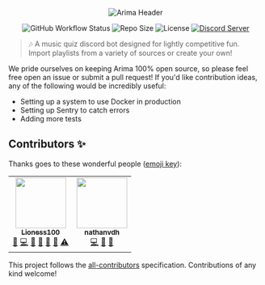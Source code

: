 <div align="center">

![Arima Header](https://i.imgur.com/oVWMSKd.jpg)

![GitHub Workflow Status](https://img.shields.io/github/workflow/status/arimajs/arima/Continuous%20Integration)
![Repo Size](https://img.shields.io/github/repo-size/arimajs/Arima)
![License](https://img.shields.io/github/license/arimajs/Arima)
[![Discord Server](https://img.shields.io/badge/support-server-success?logo=discord)](https://discord.gg/qMsVeFpxWX)

</div>

> 🎶 A music quiz discord bot designed for lightly competitive fun. Import
playlists from a variety of sources or create your own!

We pride ourselves on keeping Arima 100% open source, so please feel free open an issue or submit a pull request! If you'd like contribution ideas, any of the following would be incredibly useful:

- Setting up a system to use Docker in production
- Setting up Sentry to catch errors
- Adding more tests

## Contributors ✨

Thanks goes to these wonderful people ([emoji key](https://allcontributors.org/docs/en/emoji-key)):

<!-- ALL-CONTRIBUTORS-LIST:START - Do not remove or modify this section -->
<!-- prettier-ignore-start -->
<!-- markdownlint-disable -->
<table>
  <tr>
    <td align="center"><a href="https://github.com/Lioness100"><img src="https://avatars.githubusercontent.com/u/65814829?v=4?s=100" width="100px;" alt=""/><br /><sub><b>Lioness100</b></sub></a><br /><a href="https://github.com/arimajs/Arima/issues?q=author%3ALioness100" title="Bug reports">🐛</a> <a href="https://github.com/arimajs/Arima/commits?author=Lioness100" title="Code">💻</a> <a href="https://github.com/arimajs/Arima/commits?author=Lioness100" title="Documentation">📖</a> <a href="#ideas-Lioness100" title="Ideas, Planning, & Feedback">🤔</a> <a href="#maintenance-Lioness100" title="Maintenance">🚧</a> <a href="#projectManagement-Lioness100" title="Project Management">📆</a> <a href="https://github.com/arimajs/Arima/commits?author=Lioness100" title="Tests">⚠️</a></td>
    <td align="center"><a href="https://github.com/nathanvdh"><img src="https://avatars.githubusercontent.com/u/55475809?v=4?s=100" width="100px;" alt=""/><br /><sub><b>nathanvdh</b></sub></a><br /><a href="https://github.com/arimajs/Arima/commits?author=nathanvdh" title="Code">💻</a> <a href="#ideas-nathanvdh" title="Ideas, Planning, & Feedback">🤔</a> <a href="https://github.com/arimajs/Arima/commits?author=nathanvdh" title="Documentation">📖</a></td>
  </tr>
</table>

<!-- markdownlint-restore -->
<!-- prettier-ignore-end -->

<!-- ALL-CONTRIBUTORS-LIST:END -->

This project follows the [all-contributors](https://github.com/all-contributors/all-contributors) specification. Contributions of any kind welcome!
